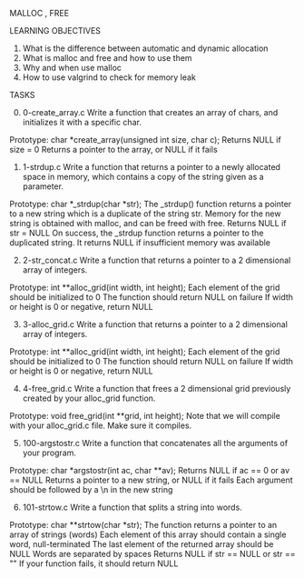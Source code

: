MALLOC , FREE 

LEARNING OBJECTIVES
1. What is the difference between automatic and dynamic allocation
2. What is malloc and free and how to use them
3. Why and when use malloc
4. How to use valgrind to check for memory leak
 
TASKS

0. 0-create_array.c
Write a function that creates an array of chars, and initializes it with a specific char.

Prototype: char *create_array(unsigned int size, char c);
Returns NULL if size = 0
Returns a pointer to the array, or NULL if it fails

1. 1-strdup.c
Write a function that returns a pointer to a newly allocated space in memory, which contains a copy of the string given as a parameter.

Prototype: char *_strdup(char *str);
 The _strdup() function returns a pointer to a new string which is a duplicate of the string str.
 Memory for the new string is obtained with malloc, and can be freed with free. Returns NULL if str = NULL
On success, the _strdup function returns a pointer to the duplicated string. It returns NULL if insufficient memory was available

2. 2-str_concat.c
Write a function that returns a pointer to a 2 dimensional array of integers.

Prototype: int **alloc_grid(int width, int height);
Each element of the grid should be initialized to 0
The function should return NULL on failure
If width or height is 0 or negative, return NULL

3. 3-alloc_grid.c
Write a function that returns a pointer to a 2 dimensional array of integers.

Prototype: int **alloc_grid(int width, int height);
Each element of the grid should be initialized to 0
The function should return NULL on failure
If width or height is 0 or negative, return NULL

4. 4-free_grid.c
Write a function that frees a 2 dimensional grid previously created by your alloc_grid function.

Prototype: void free_grid(int **grid, int height);
Note that we will compile with your alloc_grid.c file. Make sure it compiles.

5. 100-argstostr.c
Write a function that concatenates all the arguments of your program.

Prototype: char *argstostr(int ac, char **av);
Returns NULL if ac == 0 or av == NULL
Returns a pointer to a new string, or NULL if it fails
Each argument should be followed by a \n in the new string

6. 101-strtow.c
Write a function that splits a string into words.

Prototype: char **strtow(char *str);
The function returns a pointer to an array of strings (words)
Each element of this array should contain a single word, null-terminated
The last element of the returned array should be NULL
Words are separated by spaces
Returns NULL if str == NULL or str == ""
If your function fails, it should return NULL
